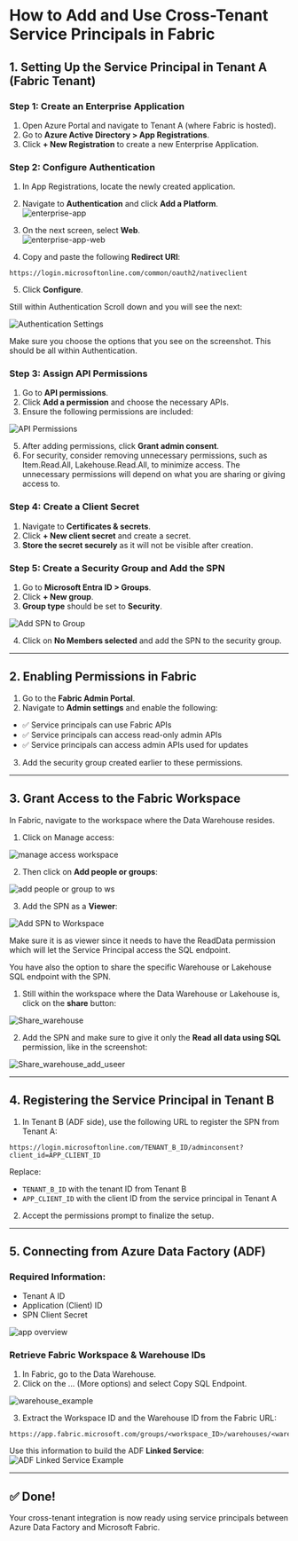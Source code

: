 # How to Add and Use Cross-Tenant Service Principals in Fabric

## 1. Setting Up the Service Principal in Tenant A (Fabric Tenant)

### Step 1: Create an Enterprise Application
1.  Open Azure Portal and navigate to Tenant A (where Fabric is hosted).  
2.  Go to **Azure Active Directory > App Registrations**.  
3.  Click **+ New Registration** to create a new Enterprise Application.

### Step 2: Configure Authentication
1.  In App Registrations, locate the newly created application.  
2.  Navigate to **Authentication** and click **Add a Platform**.  
![enterprise-app](images/enterprise-app-platform-config.png)

3.  On the next screen, select **Web**.  
![enterprise-app-web](images/enterprise-app-platform-web.png)


4.  Copy and paste the following **Redirect URI**:

```
https://login.microsoftonline.com/common/oauth2/nativeclient
```


5.  Click **Configure**.  

Still within Authentication Scroll down and you will see the next:

![Authentication Settings](images/enterprise-app-platform-authentication.png)

Make sure you choose the options that you see on the screenshot. This should be all within Authentication.

### Step 3: Assign API Permissions

1.  Go to **API permissions**.
2.  Click **Add a permission** and choose the necessary APIs.
3.  Ensure the following permissions are included:

![API Permissions](images/api-permissions.png)

5.  After adding permissions, click **Grant admin consent**.
6.  For security, consider removing unnecessary permissions, such as Item.Read.All, Lakehouse.Read.All, to minimize access. The unnecessary permissions will depend on what you are sharing or giving access to.

### Step 4: Create a Client Secret
1.	Navigate to **Certificates & secrets**.
2.	Click **+ New client secret** and create a secret.
3.	**Store the secret securely** as it will not be visible after creation.


### Step 5: Create a Security Group and Add the SPN
1.	Go to **Microsoft Entra ID > Groups**.
2.	Click **+ New group**.
3.	**Group type** should be set to **Security**.
  
![Add SPN to Group](images/security-group.png)

4.	Click on **No Members selected** and add the SPN to the security group.
---

## 2. Enabling Permissions in Fabric

1.  Go to the **Fabric Admin Portal**.  
2.  Navigate to **Admin settings** and enable the following:

- ✅ Service principals can use Fabric APIs  
- ✅ Service principals can access read-only admin APIs  
- ✅ Service principals can access admin APIs used for updates  

3.  Add the security group created earlier to these permissions.  


---

## 3. Grant Access to the Fabric Workspace

In Fabric, navigate to the workspace where the Data Warehouse resides.  
1.  Click on Manage access:

![manage access workspace](images/workspace_settings.png)


2.  Then click on **Add people or groups**:

![add people or group to ws](images/add_to_workspace.png)

3.  Add the SPN as a **Viewer**:

![Add SPN to Workspace](images/add_user_workspace.png)

Make sure it is as viewer since it needs to have the ReadData permission which will let the Service Principal access the SQL endpoint.

You have also the option to share the specific Warehouse or Lakehouse SQL endpoint with the SPN.
1.  Still within the workspace where the Data Warehouse or Lakehouse is, click on the **share** button:

![Share_warehouse](images/share_button_fabric.png)

2.  Add the SPN and make sure to give it only the **Read all data using SQL** permission, like in the screenshot:

![Share_warehouse_add_useer](images/grant_access_people.png)

---

## 4. Registering the Service Principal in Tenant B

1.  In Tenant B (ADF side), use the following URL to register the SPN from Tenant A:

```
https://login.microsoftonline.com/TENANT_B_ID/adminconsent?client_id=APP_CLIENT_ID
```

Replace:
- `TENANT_B_ID` with the tenant ID from Tenant B
- `APP_CLIENT_ID` with the client ID from the service principal in Tenant A

2.  Accept the permissions prompt to finalize the setup.

---

## 5. Connecting from Azure Data Factory (ADF)

### Required Information:
- Tenant A ID
- Application (Client) ID
- SPN Client Secret

![app overview](images/app-overview2.png)

### Retrieve Fabric Workspace & Warehouse IDs

1.	In Fabric, go to the Data Warehouse.
2.	Click on the ... (More options) and select Copy SQL Endpoint.

![warehouse_example](images/warehouse_example.png)

3.	Extract the Workspace ID and the Warehouse ID from the Fabric URL:

```
https://app.fabric.microsoft.com/groups/<workspace_ID>/warehouses/<warehouse_ID>
```
Use this information to build the ADF **Linked Service**:  
![ADF Linked Service Example](images/linked-service-adf.png)

---

## ✅ Done!
Your cross-tenant integration is now ready using service principals between Azure Data Factory and Microsoft Fabric.
